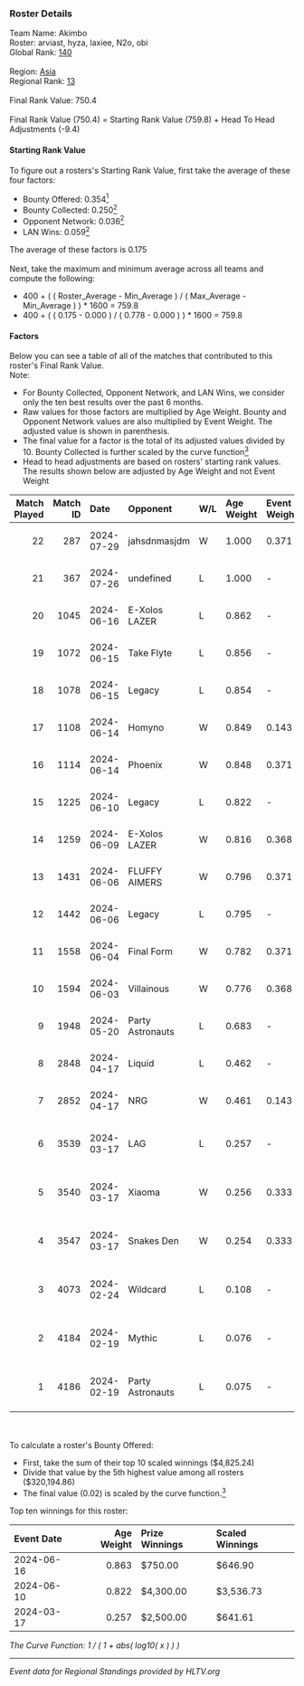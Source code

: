 ### Roster Details<br />
Team Name: Akimbo<br />
Roster: arviast, hyza, laxiee, N2o, obi<br />
Global Rank: [140](../../standings_global_2024_08_06.md)<br />
<br />
Region: [Asia]( ../../standings_asia_2024_08_06.md)<br />
Regional Rank: [13]( ../../standings_asia_2024_08_06.md)<br />
<br />
Final Rank Value:  750.4<br />
<br />
Final Rank Value (750.4) = Starting Rank Value (759.8) + Head To Head Adjustments (-9.4)<br />

#### Starting Rank Value<br />
To figure out a rosters's Starting Rank Value, first take the average of these four factors:<br />
- Bounty Offered: 0.354[<sup>1</sup>](#table2)
- Bounty Collected: 0.250[<sup>2</sup>](#table1)
- Opponent Network: 0.036[<sup>2</sup>](#table1)
- LAN Wins: 0.059[<sup>2</sup>](#table1)

The average of these factors is 0.175<br />
<br />
Next, take the maximum and minimum average across all teams and compute the following:<br />
- 400 + ( ( Roster_Average - Min_Average ) / ( Max_Average - Min_Average ) ) * 1600 = 759.8
- 400 + ( ( 0.175 - 0.000 ) / ( 0.778 - 0.000 ) ) * 1600 = 759.8


#### Factors<br />
Below you can see a table of all of the matches that contributed to this roster's Final Rank Value.<br />
Note:<br />

- For Bounty Collected, Opponent Network, and LAN Wins, we consider only the ten best results over the past 6 months.
- Raw values for those factors are multiplied by Age Weight. Bounty and Opponent Network values are also multiplied by Event Weight. The adjusted value is shown in parenthesis.
- The final value for a factor is the total of its adjusted values divided by 10. Bounty Collected is further scaled by the curve function[<sup>3</sup>](#curveFunction)
- Head to head adjustments are based on rosters' starting rank values. The results shown below are adjusted by Age Weight and not Event Weight
<span id="table1"></span><br />


| Match Played | Match ID | Date       | Opponent         | W/L | Age Weight | Event Weight | Bounty Collected | Opponent Network | LAN Wins  | H2H Adj. | Roster                                 |
| -: | -: | :- | :- | :- | :- | :- | :- | :- | :- | -: | :- |
|           22 |      287 | 2024-07-29 | jahsdnmasjdm     | W   | 1.000      | 0.371        | 0.000 (0.000)    | 0.000 (0.000)    | 0 (0.000) |     3.71 | arviast, hyza, laxiee, N2o, obi        |
|           21 |      367 | 2024-07-26 | undefined        | L   | 1.000      | -            | -                | -                | -         |   -24.00 | hyza, kmrn, laxiee, N2o, obi           |
|           20 |     1045 | 2024-06-16 | E-Xolos LAZER    | L   | 0.862      | -            | -                | -                | -         |   -12.68 | calamity, kralz , laxiee, N2o, obi     |
|           19 |     1072 | 2024-06-15 | Take Flyte       | L   | 0.856      | -            | -                | -                | -         |   -17.38 | calamity, kralz , laxiee, N2o, obi     |
|           18 |     1078 | 2024-06-15 | Legacy           | L   | 0.854      | -            | -                | -                | -         |    -5.84 | calamity, kralz , laxiee, N2o, obi     |
|           17 |     1108 | 2024-06-14 | Homyno           | W   | 0.849      | 0.143        | 0.007 (0.001)    | 0.153 (0.019)    | 0 (0.000) |     8.92 | calamity, kralz , laxiee, N2o, obi     |
|           16 |     1114 | 2024-06-14 | Phoenix          | W   | 0.848      | 0.371        | 0.004 (0.001)    | 0.270 (0.085)    | 0 (0.000) |    11.49 | calamity, kralz , laxiee, N2o, obi     |
|           15 |     1225 | 2024-06-10 | Legacy           | L   | 0.822      | -            | -                | -                | -         |    -5.48 | calamity, kralz , laxiee, N2o, obi     |
|           14 |     1259 | 2024-06-09 | E-Xolos LAZER    | W   | 0.816      | 0.368        | 0.010 (0.003)    | 0.376 (0.113)    | 0 (0.000) |    12.47 | calamity, kralz , laxiee, N2o, obi     |
|           13 |     1431 | 2024-06-06 | FLUFFY AIMERS    | W   | 0.796      | 0.371        | 0.003 (0.001)    | 0.304 (0.090)    | 0 (0.000) |    10.20 | calamity, kralz , laxiee, N2o, obi     |
|           12 |     1442 | 2024-06-06 | Legacy           | L   | 0.795      | -            | -                | -                | -         |    -5.27 | calamity, kralz , laxiee, N2o, obi     |
|           11 |     1558 | 2024-06-04 | Final Form       | W   | 0.782      | 0.371        | 0.003 (0.001)    | 0.063 (0.018)    | 0 (0.000) |     8.30 | calamity, kralz , laxiee, N2o, obi     |
|           10 |     1594 | 2024-06-03 | Villainous       | W   | 0.776      | 0.368        | 0.003 (0.001)    | 0.000 (0.000)    | 0 (0.000) |     5.51 | calamity, kralz , laxiee, N2o, obi     |
|            9 |     1948 | 2024-05-20 | Party Astronauts | L   | 0.683      | -            | -                | -                | -         |    -5.93 | calamity, kralz , laxiee, N2o, obi     |
|            8 |     2848 | 2024-04-17 | Liquid           | L   | 0.462      | -            | -                | -                | -         |    -0.14 | calamity, kralz , laxiee, N2o, obi     |
|            7 |     2852 | 2024-04-17 | NRG              | W   | 0.461      | 0.143        | 0.032 (0.002)    | 0.524 (0.035)    | 0 (0.000) |     9.70 | calamity, kralz , laxiee, N2o, obi     |
|            6 |     3539 | 2024-03-17 | LAG              | L   | 0.257      | -            | -                | -                | -         |    -3.03 | arviast, C4LLM3SU3, calamity, N2o, obi |
|            5 |     3540 | 2024-03-17 | Xiaoma           | W   | 0.256      | 0.333        | 0.001 (0.000)    | 0.010 (0.001)    | 1 (0.256) |     1.86 | arviast, C4LLM3SU3, calamity, N2o, obi |
|            4 |     3547 | 2024-03-17 | Snakes Den       | W   | 0.254      | 0.333        | 0.000 (0.000)    | 0.000 (0.000)    | 1 (0.254) |     0.95 | arviast, C4LLM3SU3, calamity, N2o, obi |
|            3 |     4073 | 2024-02-24 | Wildcard         | L   | 0.108      | -            | -                | -                | -         |    -1.01 | C4LLM3SU3, calamity, laxiee, N2o, obi  |
|            2 |     4184 | 2024-02-19 | Mythic           | L   | 0.076      | -            | -                | -                | -         |    -1.09 | C4LLM3SU3, calamity, laxiee, N2o, obi  |
|            1 |     4186 | 2024-02-19 | Party Astronauts | L   | 0.075      | -            | -                | -                | -         |    -0.66 | C4LLM3SU3, calamity, laxiee, N2o, obi  |

<br />
<span id="table2"></span><br />
To calculate a roster's Bounty Offered:<br />

- First, take the sum of their top 10 scaled winnings ($4,825.24)
- Divide that value by the 5th highest value among all rosters ($320,194.86)
- The final value (0.02) is scaled by the curve function.[<sup>3</sup>](#curveFunction)

Top ten winnings for this roster:<br />

| Event Date | Age Weight | Prize Winnings | Scaled Winnings |
| :- | -: | :- | :- |
| 2024-06-16 |      0.863 | $750.00        | $646.90         |
| 2024-06-10 |      0.822 | $4,300.00      | $3,536.73       |
| 2024-03-17 |      0.257 | $2,500.00      | $641.61         |


<span id="curveFunction"></span>_The Curve Function: 1 / ( 1 + abs( log10( x ) ) )_<br />

---
_Event data for Regional Standings provided by HLTV.org_<br />
